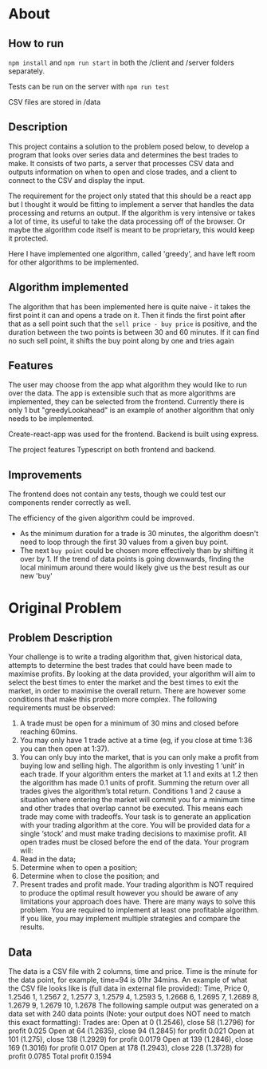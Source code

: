 # About

## How to run
`npm install` and `npm run start` in both the /client and /server folders separately.

Tests can be run on the server with `npm run test`

CSV files are stored in /data

## Description
This project contains a solution to the problem posed below, to develop a program that looks over series data and determines the best trades to make. It consists of two parts, a server that processes CSV data and outputs information on when to open and close trades, and a client to connect to the CSV and display the input.

The requirement for the project only stated that this should be a react app but I thought it would be fitting to implement a server that handles the data processing and returns an output. If the algorithm is very intensive or takes a lot of time, its useful to take the data processing off of the browser. Or maybe the algorithm code itself is meant to be proprietary, this would keep it protected.

Here I have implemented one algorithm, called 'greedy', and have left room for other algorithms to be implemented.

## Algorithm implemented

The algorithm that has been implemented here is quite naive - it takes the first point it can and opens a trade on it. Then it finds the first point after that as a sell point such that the `sell price - buy price` is positive, and the duration between the two points is between 30 and 60 minutes. If it can find no such sell point, it shifts the buy point along by one and tries again

## Features
The user may choose from the app what algorithm they would like to run over the data. The app is extensible such that as more algorithms are implemented, they can be selected from the frontend. Currently there is only 1 but "greedyLookahead" is an example of another algorithm that only needs to be implemented.

Create-react-app was used for the frontend. Backend is built using express.

The project features Typescript on both frontend and backend.

## Improvements
The frontend does not contain any tests, though we could test our components render correctly as well.

The efficiency of the given algorithm could be improved. 
* As the minimum duration for a trade is 30 minutes, the algorithm doesn't need to loop through the first 30 values from a given buy point.  
* The next `buy point` could be chosen more effectively than by shifting it over by 1. If the trend of data points is going downwards, finding the local minimum around there would likely give us the best result as our new 'buy'

# Original Problem

## Problem Description
Your challenge is to write a trading algorithm that, given historical data, attempts to determine the
best trades that could have been made to maximise profits. By looking at the data provided, your
algorithm will aim to select the best times to enter the market and the best times to exit the
market, in order to maximise the overall return. There are however some conditions that make this
problem more complex. The following requirements must be observed:
1. A trade must be open for a minimum of 30 mins and closed before reaching 60mins.
2. You may only have 1 trade active at a time (eg, if you close at time 1:36 you can then open
at 1:37).
3. You can only buy into the market, that is you can only make a profit from buying low and
selling high.
The algorithm is only investing 1 ‘unit’ in each trade. If your algorithm enters the market at 1.1 and
exits at 1.2 then the algorithm has made 0.1 units of profit. Summing the return over all trades
gives the algorithm’s total return. Conditions 1 and 2 cause a situation where entering the market
will commit you for a minimum time and other trades that overlap cannot be executed. This means
each trade may come with tradeoffs.
Your task is to generate an application with your trading algorithm at the core. You will be provided
data for a single ‘stock’ and must make trading decisions to maximise profit. All open trades must
be closed before the end of the data.
Your program will:
1. Read in the data;
2. Determine when to open a position;
3. Determine when to close the position; and
4. Present trades and profit made.
Your trading algorithm is NOT required to produce the optimal result however you should be aware
of any limitations your approach does have.
There are many ways to solve this problem. You are required to implement at least one profitable
algorithm. If you like, you may implement multiple strategies and compare the results.

## Data
The data is a CSV file with 2 columns, time and price. Time is the minute for the data point, for
example, time=94 is 01hr 34mins. An example of what the CSV file looks like is (full data in
external file provided):
Time, Price
0, 1.2546
1, 1.2567
2, 1.2577
3, 1.2579
4, 1.2593
5, 1.2668
6, 1.2695
7, 1.2689
8, 1.2679
9, 1.2679
10, 1.2678
The following sample output was generated on a data set with 240 data points (Note: your output
does NOT need to match this exact formatting):
Trades are:
Open at 0 (1.2546), close 58 (1.2796) for profit 0.025
Open at 64 (1.2635), close 94 (1.2845) for profit 0.021
Open at 101 (1.275), close 138 (1.2929) for profit 0.0179
Open at 139 (1.2846), close 169 (1.3016) for profit 0.017
Open at 178 (1.2943), close 228 (1.3728) for profit 0.0785
Total profit 0.1594
